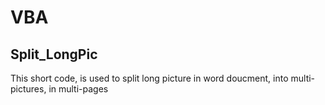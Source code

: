 # VBA
## Split_LongPic
This short code, is used to split long picture in word doucment, into multi-pictures, in multi-pages

